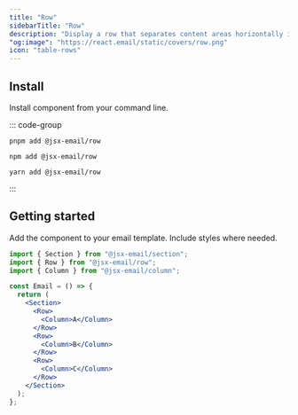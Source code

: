 ```yaml
---
title: "Row"
sidebarTitle: "Row"
description: "Display a row that separates content areas horizontally in your email."
"og:image": "https://react.email/static/covers/row.png"
icon: "table-rows"
---
```


## Install

Install component from your command line.

::: code-group

```console [pnpm]
pnpm add @jsx-email/row
```

```console [npm]
npm add @jsx-email/row
```

```console [yarn]
yarn add @jsx-email/row
```

:::

## Getting started

Add the component to your email template. Include styles where needed.

```jsx
import { Section } from "@jsx-email/section";
import { Row } from "@jsx-email/row";
import { Column } from "@jsx-email/column";

const Email = () => {
  return (
    <Section>
      <Row>
        <Column>A</Column>
      </Row>
      <Row>
        <Column>B</Column>
      </Row>
      <Row>
        <Column>C</Column>
      </Row>
    </Section>
  );
};
```

